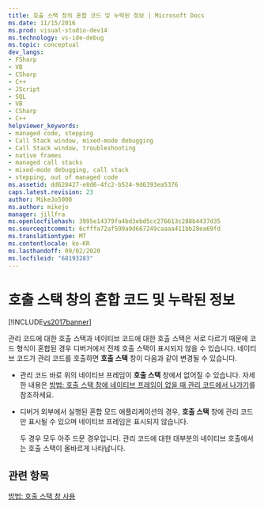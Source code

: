 ```yaml
---
title: 호출 스택 창의 혼합 코드 및 누락된 정보 | Microsoft Docs
ms.date: 11/15/2016
ms.prod: visual-studio-dev14
ms.technology: vs-ide-debug
ms.topic: conceptual
dev_langs:
- FSharp
- VB
- CSharp
- C++
- JScript
- SQL
- VB
- CSharp
- C++
helpviewer_keywords:
- managed code, stepping
- Call Stack window, mixed-mode debugging
- Call Stack window, troubleshooting
- native frames
- managed call stacks
- mixed-mode debugging, call stack
- stepping, out of managed code
ms.assetid: dd628427-e8d6-4fc2-b524-9d6393ea5376
caps.latest.revision: 23
author: MikeJo5000
ms.author: mikejo
manager: jillfra
ms.openlocfilehash: 3995e14379fa4bd3ebd5cc276613c288b4437d35
ms.sourcegitcommit: 6cfffa72af599a9d667249caaaa411bb28ea69fd
ms.translationtype: MT
ms.contentlocale: ko-KR
ms.lasthandoff: 09/02/2020
ms.locfileid: "68193283"
---
```

# <a name="mixed-code-and-missing-information-in-the-call-stack-window"></a>호출 스택 창의 혼합 코드 및 누락된 정보
[!INCLUDE[vs2017banner](../includes/vs2017banner.md)]

관리 코드에 대한 호출 스택과 네이티브 코드에 대한 호출 스택은 서로 다르기 때문에 코드 형식이 혼합된 경우 디버거에서 전제 호출 스택이 표시되지 않을 수 있습니다. 네이티브 코드가 관리 코드를 호출하면 **호출 스택** 창이 다음과 같이 변경될 수 있습니다.  
  
- 관리 코드 바로 위의 네이티브 프레임이 **호출 스택** 창에서 없어질 수 있습니다. 자세한 내용은 [방법: 호출 스택 창에 네이티브 프레임이 없을 때 관리 코드에서 나가기](../debugger/how-to-step-out-of-managed-code-when-native-frames-are-missing-from-the-call-stack-window.md)를 참조하세요.  
  
- 디버거 외부에서 실행된 혼합 모드 애플리케이션의 경우, **호출 스택** 창에 관리 코드만 표시될 수 있으며 네이티브 프레임은 표시되지 않습니다.  
  
  두 경우 모두 아주 드문 경우입니다. 관리 코드에 대한 대부분의 네이티브 호출에서는 호출 스택이 올바르게 나타납니다.  
  
## <a name="see-also"></a>관련 항목  
 [방법: 호출 스택 창 사용](../debugger/how-to-use-the-call-stack-window.md)
